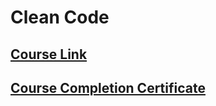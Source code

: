 # Clean Code

## [Course Link](https://www.udemy.com/course/writing-clean-code/)

## [Course Completion Certificate]()
